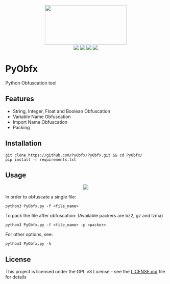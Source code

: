 <p align="center">
  <img width="256" height="125" src="https://i.resimyukle.xyz/7b7xyb.png"><br/>
  <a href="https://github.com/PyObfx/PyObfx/issues"><img src="https://img.shields.io/github/issues/PyObfx/PyObfx.svg"/></a>
  <a href="https://github.com/PyObfx/PyObfx/blob/master/LICENSE"><img src="https://img.shields.io/github/license/PyObfx/PyObfx.svg"/></a>
  <a href="https://github.com/PyObfx/PyObfx/stargazers"><img src="https://img.shields.io/github/stars/PyObfx/PyObfx.svg"/></a>
  <a href="https://github.com/PyObfx/PyObfx/network"><img src="https://img.shields.io/github/forks/PyObfx/PyObfx.svg"/></a>
</p>

# PyObfx
Python Obfuscation tool

## Features
* String, Integer, Float and Boolean Obfuscation
* Variable Name Obfuscation
* Import Name Obfuscation
* Packing

## Installation

```
git clone https://github.com/PyObfx/PyObfx.git && cd PyObfx/
pip install -r requirements.txt
```

## Usage

<p align="center">
  <a href="https://asciinema.org/a/207739" target="_blank"><img src="https://asciinema.org/a/207739.png" /></a>
</p>

In order to obfuscate a single file:
```
python3 PyObfx.py -f <file_name>
```

To pack the file after obfuscation: (Available packers are bz2, gz and lzma)
```
python3 PyObfx.py -f <file_name> -p <packer>
```

For other options, see:
```
python3 PyObfx.py -h
```

## License
This project is licensed under the GPL v3 License - see the [LICENSE.md](https://github.com/PyObfx/PyObfx/blob/master/LICENSE) file for details
